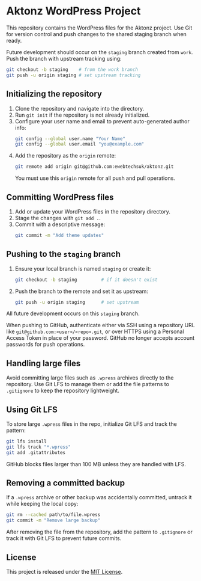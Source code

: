 # Aktonz WordPress Project

This repository contains the WordPress files for the Aktonz project. Use Git for version control and push changes to the shared staging branch when ready.

Future development should occur on the `staging` branch created from `work`. Push the branch with upstream tracking using:

```bash
git checkout -b staging    # from the work branch
git push -u origin staging # set upstream tracking
```

## Initializing the repository

1. Clone the repository and navigate into the directory.
2. Run `git init` if the repository is not already initialized.
3. Configure your user name and email to prevent auto-generated author info:
   ```bash
   git config --global user.name "Your Name"
   git config --global user.email "you@example.com"
   ```
4. Add the repository as the `origin` remote:
   ```bash
   git remote add origin git@github.com:ewebtechsuk/aktonz.git
   ```
   You must use this `origin` remote for all push and pull operations.

## Committing WordPress files

1. Add or update your WordPress files in the repository directory.
2. Stage the changes with `git add .`.
3. Commit with a descriptive message:
   ```bash
   git commit -m "Add theme updates"
   ```

## Pushing to the `staging` branch

1. Ensure your local branch is named `staging` or create it:
   ```bash
   git checkout -b staging         # if it doesn't exist
   ```
2. Push the branch to the remote and set it as upstream:
   ```bash
   git push -u origin staging      # set upstream
   ```

All future development occurs on this `staging` branch.

When pushing to GitHub, authenticate either via SSH using a repository URL like
`git@github.com:<user>/<repo>.git`, or over HTTPS using a Personal Access Token
in place of your password. GitHub no longer accepts account passwords for push
operations.

## Handling large files

Avoid committing large files such as `.wpress` archives directly to the repository. Use Git LFS to manage them or add the file patterns to `.gitignore` to keep the repository lightweight.

## Using Git LFS

To store large `.wpress` files in the repo, initialize Git LFS and track the pattern:

```bash
git lfs install
git lfs track "*.wpress"
git add .gitattributes
```

GitHub blocks files larger than 100 MB unless they are handled with LFS.

## Removing a committed backup

If a `.wpress` archive or other backup was accidentally committed, untrack it
while keeping the local copy:

```bash
git rm --cached path/to/file.wpress
git commit -m "Remove large backup"
```

After removing the file from the repository, add the pattern to `.gitignore` or
track it with Git LFS to prevent future commits.

## License

This project is released under the [MIT License](LICENSE).
